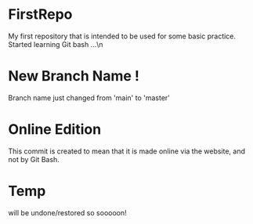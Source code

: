 # FirstRepo
My first repository that is intended to be used for some basic practice.
Started learning Git bash ...\n
# New Branch Name !
Branch name just changed from 'main' to 'master'
# Online Edition
This commit is created to mean that it is made online via the website, and not by Git Bash.
# Temp
will be undone/restored so sooooon!
